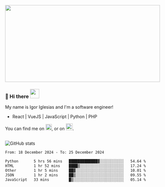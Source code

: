 <img src="https://c.tenor.com/KjVxfRrrncUAAAAd/matrix.gif" width="100%" height="250px">

### 🔭 Hi there <img src="https://raw.githubusercontent.com/MartinHeinz/MartinHeinz/master/wave.gif" width="30px">


My name is Igor Iglesias and I'm a software engineer!
<br>

<ul>
  <li> React | VueJS | JavaScript | Python | PHP </li>
</ul>
You can find me on <a href="https://twitter.com/IgorIglesias5"><img src="https://i.imgur.com/JLLlB5S.png" width="20px"></a>, or on <a href="https://www.linkedin.com/in/igor-iglesias-62478428/"><img src="https://i.imgur.com/PXyIkWx.png" width="22px"></a>.

<br>
<br>

![GitHub stats](https://github-readme-stats.vercel.app/api?username=igoiglesias&show_icons=true&count_private=true&theme=chartreuse-dark&hide_title=true)

<!--START_SECTION:waka-->

```txt
From: 18 December 2024 - To: 25 December 2024

Python       5 hrs 56 mins   █████████████▓░░░░░░░░░░░   54.64 %
HTML         1 hr 52 mins    ████▒░░░░░░░░░░░░░░░░░░░░   17.24 %
Other        1 hr 5 mins     ██▓░░░░░░░░░░░░░░░░░░░░░░   10.01 %
JSON         1 hr 2 mins     ██▒░░░░░░░░░░░░░░░░░░░░░░   09.55 %
JavaScript   33 mins         █▒░░░░░░░░░░░░░░░░░░░░░░░   05.14 %
```

<!--END_SECTION:waka-->
